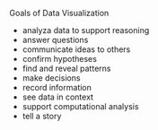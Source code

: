 Goals of Data Visualization
* analyza data to support reasoning
* answer questions
* communicate ideas to others
* confirm hypotheses
* find and reveal patterns
* make decisions
* record information
* see data in context
* support computational analysis
* tell a story 

